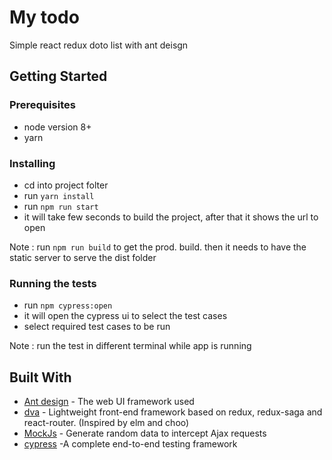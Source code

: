 # My todo

Simple react redux doto list with ant deisgn


## Getting Started

### Prerequisites

 * node version 8+
 * yarn

### Installing
* cd into project folter
* run ```yarn install ```
* run ```npm run start ```
* it will take few seconds to build the project, after that it shows the url to open

Note : run ```npm run build``` to get the prod. build. then it needs to have the static server to serve the dist folder


### Running the tests
* run ``` npm cypress:open ```
* it will open the cypress ui to select the test cases
* select required test cases to be run

Note : run the test in different terminal while app is running

## Built With

* [Ant design](https://ant.design) - The web UI framework used
* [dva](https://github.com/dvajs/dva) - Lightweight front-end framework based on redux, redux-saga and react-router. (Inspired by elm and choo)
* [MockJs](http://mockjs.com/) - Generate random data to intercept Ajax requests
* [cypress](https://www.cypress.io/) -A complete end-to-end testing framework




